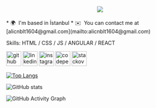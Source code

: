 <h1 align="center">
  <a href="https://github.com/alicnblt">
    <img src="https://readme-typing-svg.herokuapp.com/?lines=Junior+Front+End+Developer!;Ali+Canbolat&center=true&size=25">
  </a>
</h1>
* 🌍  I'm based in İstanbul
* ✉️  You can contact me at [alicnblt1604@gmail.com](mailto:alicnblt1604@gmail.com)

Skills: HTML / CSS / JS / ANGULAR / REACT



[<img src='https://cdn.jsdelivr.net/npm/simple-icons@3.0.1/icons/github.svg' alt='github' height='40'>](https://github.com/alicnblt)  [<img src='https://cdn.jsdelivr.net/npm/simple-icons@3.0.1/icons/linkedin.svg' alt='linkedin' height='40'>](https://www.linkedin.com/in/ali-canbolat/)  [<img src='https://cdn.jsdelivr.net/npm/simple-icons@3.0.1/icons/instagram.svg' alt='instagram' height='40'>](https://www.instagram.com/alicnblt16/)  [<img src='https://cdn.jsdelivr.net/npm/simple-icons@3.0.1/icons/codepen.svg' alt='codepen' height='40'>](https://codepen.io/alicnblt)  [<img src='https://cdn.jsdelivr.net/npm/simple-icons@3.0.1/icons/stackoverflow.svg' alt='stackoverflow' height='40'>](https://stackoverflow.com/users/15220246/alİ-canbolat?tab=profile)  

[![Top Langs](https://github-readme-stats.vercel.app/api/top-langs/?username=alicnblt)](https://github.com/anuraghazra/github-readme-stats)

![GitHub stats](https://github-readme-stats.vercel.app/api?username=alicnblt&show_icons=true)  

![GitHub Activity Graph](https://activity-graph.herokuapp.com/graph?username=alicnblt)  

